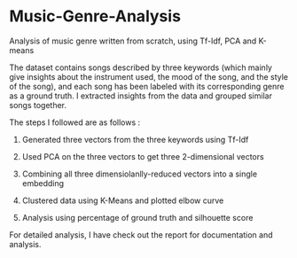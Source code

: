 # Music-Genre-Analysis
Analysis of music genre written from scratch, using Tf-Idf, PCA and K-means

The dataset contains songs described by three keywords (which mainly give insights about the
instrument used, the mood of the song, and the style of the song), and each song has been
labeled with its corresponding genre as a ground truth.
I extracted insights from the data and grouped similar
songs together.

The steps I followed are as follows :

  1. Generated three vectors from the three keywords using Tf-Idf
   
  2. Used PCA on the three vectors to get three 2-dimensional vectors
   
  3. Combining all three dimensiolanlly-reduced vectors into a single embedding

  4. Clustered data using K-Means and plotted elbow curve
  
  5. Analysis using percentage of ground truth and silhouette score

For detailed analysis, I have check out the report for documentation and analysis.
